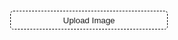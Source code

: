 ```yaml
---
title: "ASCII Art"
category: "Game"
tags: ["Javascript", "Canvas"]
comments: false
---
```


<style type="text/css">
	input[type="button"]{

		width: 50%;
		height: 30px;

		/* Set background none */	
		background-color: transparent;
		border-width: 1px;
		border-style: dashed;
		border-radius: 5px;
		
		/* Font color */
		color: var(--main-white);
	}

	pre{
		display: none;
		font-family: monospace;
		font-size: 50%;
	}

</style>

<div style="text-align: center;">
	<input type="button" value="Upload Image" onclick="document.getElementById('uploadImage').click()">
</div>

<input id="uploadImage" class="inputFile" type="file" style="display: none;" onchange="previewFile()" >

<!-- <img src="" height="200" alt="Image preview"> -->
<!-- <canvas id="myCanvas"></canvas> -->

<canvas id="myCanvas" style="display: none; width: 300"></canvas>

<pre id="assic" class="highlighter-rouge"></pre>

<script type="text/javascript">

	var chars = {};
	var toggle = 0;
	// 70 chars
	chars[0] =
	["$","@","B","%","8","&amp;","W","M","#","*","o","a","h","k","b","d","p","q","w","m","Z","O","0","Q","L","C","J","U","Y","X","z","c","v","u","n","x","r","j","f","t","/","\\","|","(",")","1","{","}","[","]","?","-","_","+","~","&lt;","&gt;","i","!","l","I",";",":",",","&quot;","^","`","'","."," "];
	
	// 10 chars
 	chars[1] =
	["@","%","#","*","+","=","-",":","."," "];
	
	var canvas = document.getElementById("myCanvas");
	var ctx = canvas.getContext("2d");

	function previewFile(){
		// var preview = $("img"); // NO
		// var preview = document.getElementById("img"); // NO

		// var preview = document.querySelector("img"); // YES
		var file = document.querySelector("#uploadImage").files[0];
		var reader = new FileReader();

		reader.onloadend = function(){
			var img = new Image();
			img.onload = function(){
				ctx.fillStyle = "#FFFFFF";
				ctx.fillRect(0, 0, canvas.width, canvas.height);
				canvas.height = canvas.width * 1.0 / img.width * img.height; 
	            ctx.drawImage(img, 0, 0, canvas.width, canvas.height);
	            assicArt();
        	}
			// preview.src = reader.result;
			img.src = reader.result;
		}

		if(file){
			reader.readAsDataURL(file);
		}else{
			// preview.src = "";
		}
	}

	function assicArt(){

		$("#assic").empty();
		$("#assic").show();

		var unit = {}; // Object.
		unit.x = $(window).width() < 700 ? 5 : 3; // responsive 
		unit.y = 3 * unit.x; // ratio of x & y is important.
		var graynum = chars[toggle].length;
		var range = 256.0 / graynum;
		var eps = 1e-6;

		var gridNum = 0;
		var colorAvg = {};
		colorAvg.r = colorAvg.g = colorAvg.b = 0.0;

		for(var y = 0; y < canvas.height; y += unit.y){

			var str;
			if(y > 0) str = "<br>";
			else str = "";

			for(var x = 0; x < canvas.width; x += unit.x){
					var d = 1;
					var data = ctx.getImageData(Math.floor(x), Math.floor(y), d, d).data;
					var r, g, b, alpha;
					r = g = b = alpha = 0.0;
					for(var i = 0; i < data.length; i += 4){
						r += data[i];
						g += data[i + 1];
						b += data[i + 2];
						alpha += data[i + 3];
					}
					r /= (d*d);
					g /= (d*d);
					b /= (d*d);
					alpha /= (d*d);
					
					var color = "<span ";
					color += "style='color:rgb(" + Math.floor(r) + ","+ Math.floor(g) + "," + Math.floor(b) + ");'";
					color += ">";

					var gray = 0.2126 * r + 0.7152 * g + 0.0722 * b;
					var index = Math.floor(gray / range);

					if(alpha <= 10) index = graynum - 1; // when alpha is very small.
					str += color + "" + chars[toggle][index] + "</span>";

					/*  */
					if(alpha > 10 && index < graynum - 1){
						gridNum ++;
						colorAvg.r += r;
						colorAvg.g += g;
						colorAvg.b += b;
					}

			}
			$("#assic").append(str);
		}

		/* change button color */
		colorAvg.r /= gridNum;
		colorAvg.g /= gridNum;
		colorAvg.b /= gridNum;
		var color = "rgb(" + Math.floor(colorAvg.r) + ","+ Math.floor(colorAvg.g) + "," + Math.floor(colorAvg.b) + ")";
		$("input[type='button']").css("border-color", color);
		$("input[type='button']").css("color", color);
	}



	/* change characters' number */
	// $("body").on("click", "#assic", function(){
	// 	toggle = 1 - toggle;
	// 	assicArt();
	// });

</script>